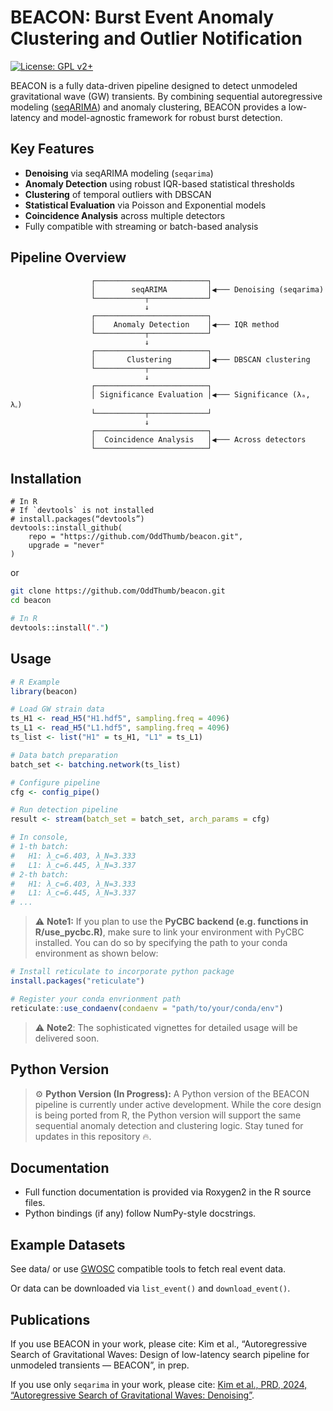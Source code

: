# BEACON: Burst Event Anomaly Clustering and Outlier Notification

[![License: GPL v2+](https://img.shields.io/badge/License-GPL%20v2+-blue.svg)](LICENSE)

BEACON is a fully data-driven pipeline designed to detect unmodeled gravitational wave (GW) transients. By combining sequential autoregressive modeling ([seqARIMA](https://doi.org/10.1103/PhysRevD.109.102003)) and anomaly clustering, BEACON provides a low-latency and model-agnostic framework for robust burst detection.

## Key Features

-   **Denoising** via seqARIMA modeling (`seqarima`)
-   **Anomaly Detection** using robust IQR-based statistical thresholds
-   **Clustering** of temporal outliers with DBSCAN
-   **Statistical Evaluation** via Poisson and Exponential models
-   **Coincidence Analysis** across multiple detectors
-   Fully compatible with streaming or batch-based analysis

## **Pipeline Overview**

``` text
                  ┌─────────────────────────┐
                  │        seqARIMA         │◀─── Denoising (seqarima)
                  └───────────┬─────────────┘
                              ↓
                  ┌─────────────────────────┐
                  │    Anomaly Detection    │◀─── IQR method
                  └───────────┬─────────────┘
                              ↓
                  ┌─────────────────────────┐
                  │       Clustering        │◀─── DBSCAN clustering
                  └───────────┬─────────────┘
                              ↓
                  ┌─────────────────────────┐
                  │ Significance Evaluation │◀─── Significance (λₐ, λ꜀)
                  └───────────┬─────────────┘
                              ↓
                  ┌─────────────────────────┐
                  │  Coincidence Analysis   │◀─── Across detectors
                  └─────────────────────────┘
```

## Installation

``` shell
# In R
# If `devtools` is not installed
# install.packages(“devtools”)
devtools::install_github(
    repo = "https://github.com/OddThumb/beacon.git",
    upgrade = "never"
)
```

or

``` bash
git clone https://github.com/OddThumb/beacon.git
cd beacon

# In R
devtools::install(".")
```

## Usage

``` r
# R Example
library(beacon)

# Load GW strain data
ts_H1 <- read_H5("H1.hdf5", sampling.freq = 4096)
ts_L1 <- read_H5("L1.hdf5", sampling.freq = 4096)
ts_list <- list("H1" = ts_H1, "L1" = ts_L1)

# Data batch preparation
batch_set <- batching.network(ts_list)

# Configure pipeline
cfg <- config_pipe()

# Run detection pipeline
result <- stream(batch_set = batch_set, arch_params = cfg)

# In console, 
# 1-th batch:
#   H1: λ_c=6.403, λ_N=3.333
#   L1: λ_c=6.445, λ_N=3.337
# 2-th batch:
#   H1: λ_c=6.403, λ_N=3.333
#   L1: λ_c=6.445, λ_N=3.337
# ...
```

> ⚠️ **Note1:** If you plan to use the **PyCBC backend (e.g. functions in R/use_pycbc.R)**, make sure to link your environment with PyCBC installed. You can do so by specifying the path to your conda environment as shown below:

``` r
# Install reticulate to incorporate python package
install.packages("reticulate")

# Register your conda envrionment path
reticulate::use_condaenv(condaenv = "path/to/your/conda/env")
```

> ⚠️ **Note2**: The sophisticated vignettes for detailed usage will be delivered soon.

## Python Version

> ⚙️ **Python Version (In Progress):** A Python version of the BEACON pipeline is currently under active development. While the core design is being ported from R, the Python version will support the same sequential anomaly detection and clustering logic. Stay tuned for updates in this repository 🔥.

## **Documentation**

-   Full function documentation is provided via Roxygen2 in the R source files.
-   Python bindings (if any) follow NumPy-style docstrings.

## **Example Datasets**

See data/ or use [GWOSC](https://www.gw-openscience.org/) compatible tools to fetch real event data.

Or data can be downloaded via `list_event()` and `download_event()`.

## **Publications**

If you use BEACON in your work, please cite: Kim et al., “Autoregressive Search of Gravitational Waves: Design of low-latency search pipeline for unmodeled transients — BEACON”, in prep.

If you use only `seqarima` in your work, please cite: [Kim et al., PRD, 2024, “Autoregressive Search of Gravitational Waves: Denoising”](https://doi.org/10.1103/PhysRevD.109.102003).
